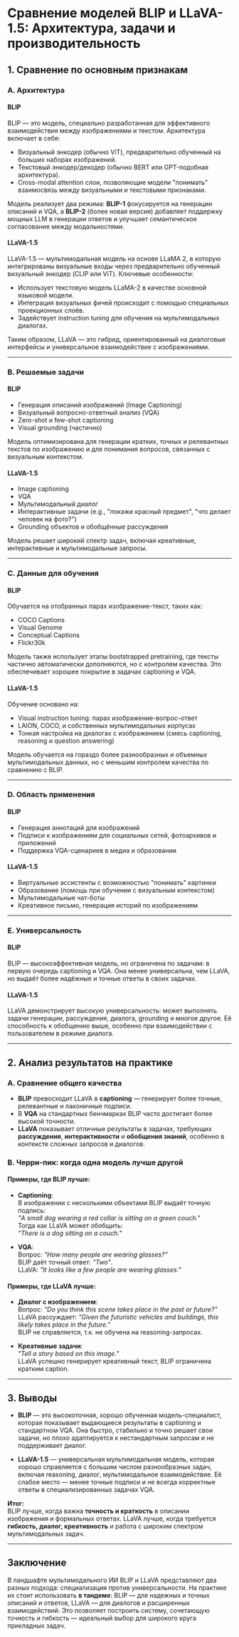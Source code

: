 # Сравнение моделей BLIP и LLaVA-1.5: Архитектура, задачи и производительность

## 1. Сравнение по основным признакам

### A. Архитектура

#### BLIP

BLIP — это модель, специально разработанная для эффективного взаимодействия между изображениями и текстом. Архитектура включает в себя:

- Визуальный энкодер (обычно ViT), предварительно обученный на больших наборах изображений.
- Текстовый энкодер/декодер (обычно BERT или GPT-подобная архитектура).
- Cross-modal attention слои, позволяющие модели "понимать" взаимосвязь между визуальными и текстовыми признаками.

Модель реализует два режима: **BLIP-1** фокусируется на генерации описаний и VQA, а **BLIP-2** (более новая версия) добавляет поддержку мощных LLM в генерации ответов и улучшает семантическое согласование между модальностями.

#### LLaVA-1.5

LLaVA-1.5 — мультимодальная модель на основе LLaMA 2, в которую интегрированы визуальные входы через предварительно обученный визуальный энкодер (CLIP или ViT). Ключевые особенности:

- Использует текстовую модель LLaMA-2 в качестве основной языковой модели.
- Интеграция визуальных фичей происходит с помощью специальных проекционных слоёв.
- Задействует instruction tuning для обучения на мультимодальных диалогах.

Таким образом, LLaVA — это гибрид, ориентированный на диалоговые интерфейсы и универсальное взаимодействие с изображениями.

---

### B. Решаемые задачи

#### BLIP

- Генерация описаний изображений (Image Captioning)
- Визуальный вопросно-ответный анализ (VQA)
- Zero-shot и few-shot captioning
- Visual grounding (частично)

Модель оптимизирована для генерации кратких, точных и релевантных текстов по изображению и для понимания вопросов, связанных с визуальным контекстом.

#### LLaVA-1.5

- Image captioning
- VQA
- Мультимодальный диалог
- Интерактивные задачи (e.g., "покажи красный предмет", "что делает человек на фото?")
- Grounding объектов и обобщённые рассуждения

Модель решает широкий спектр задач, включая креативные, интерактивные и мультимодальные запросы.

---

### C. Данные для обучения

#### BLIP

Обучается на отобранных парах изображение-текст, таких как:

- COCO Captions
- Visual Genome
- Conceptual Captions
- Flickr30k

Модель также использует этапы bootstrapped pretraining, где тексты частично автоматически дополняются, но с контролем качества. Это обеспечивает хорошее покрытие в задачах captioning и VQA.

#### LLaVA-1.5

Обучение основано на:

- Visual instruction tuning: парах изображение-вопрос-ответ
- LAION, COCO, и собственных мультимодальных корпусах
- Тонкая настройка на диалогах с изображением (смесь captioning, reasoning и question answering)

Модель обучается на гораздо более разнообразных и объемных мультимодальных данных, но с меньшим контролем качества по сравнению с BLIP.

---

### D. Область применения

#### BLIP

- Генерация аннотаций для изображений
- Подписи к изображениям для социальных сетей, фотоархивов и приложений
- Поддержка VQA-сценариев в медиа и образовании

#### LLaVA-1.5

- Виртуальные ассистенты с возможностью "понимать" картинки
- Образование (помощь при обучении с визуальным контекстом)
- Мультимодальные чат-боты
- Креативное письмо, генерация историй по изображениям

---

### E. Универсальность

#### BLIP

BLIP — высокоэффективная модель, но ограничена по задачам: в первую очередь captioning и VQA. Она менее универсальна, чем LLaVA, но выдаёт более надёжные и точные ответы в своих задачах.

#### LLaVA-1.5

LLaVA демонстрирует высокую универсальность: может выполнять задачи генерации, рассуждения, диалога, grounding и многое другое. Её способность к обобщению выше, особенно при взаимодействии с пользователем в режиме диалога.

---

## 2. Анализ результатов на практике

### A. Сравнение общего качества

- **BLIP** превосходит LLaVA в **captioning** — генерирует более точные, релевантные и лаконичные подписи.
- В **VQA** на стандартных бенчмарках BLIP часто достигает более высокой точности.
- **LLaVA** показывает отличные результаты в задачах, требующих **рассуждения**, **интерактивности** и **обобщения знаний**, особенно в контексте сложных запросов и диалогов.

### B. Черри-пик: когда одна модель лучше другой

#### Примеры, где BLIP лучше:

- **Captioning**:  
  В изображении с несколькими объектами BLIP выдаёт точную подпись:  
  *"A small dog wearing a red collar is sitting on a green couch."*  
  Тогда как LLaVA может обобщить:  
  *"There is a dog sitting on a couch."*

- **VQA**:  
  Вопрос: *"How many people are wearing glasses?"*  
  BLIP даёт точный ответ: *"Two"*.  
  LLaVA: *"It looks like a few people are wearing glasses."*

#### Примеры, где LLaVA лучше:

- **Диалог с изображением**:  
  Вопрос: *"Do you think this scene takes place in the past or future?"*  
  LLaVA рассуждает: *"Given the futuristic vehicles and buildings, this likely takes place in the future."*  
  BLIP не справляется, т.к. не обучена на reasoning-запросах.

- **Креативные задачи**:  
  *"Tell a story based on this image."*  
  LLaVA успешно генерирует креативный текст, BLIP ограничена кратким caption.

---

## 3. Выводы

- **BLIP** — это высокоточная, хорошо обученная модель-специалист, которая показывает выдающиеся результаты в captioning и стандартном VQA. Она быстро, стабильно и точно решает свои задачи, но плохо адаптируется к нестандартным запросам и не поддерживает диалог.

- **LLaVA-1.5** — универсальная мультимодальная модель, которая хорошо справляется с большим числом разнообразных задач, включая reasoning, диалог, мультимодальное взаимодействие. Её слабое место — менее точные подписи и не всегда корректные ответы в специализированных задачах VQA.

**Итог:**  
BLIP лучше, когда важна **точность и краткость** в описании изображения и формальных ответах. LLaVA лучше, когда требуется **гибкость, диалог, креативность** и работа с широким спектром мультимодальных задач.

---

## Заключение

В ландшафте мультимодального ИИ BLIP и LLaVA представляют два разных подхода: специализация против универсальности. На практике их стоит использовать **в тандеме**: BLIP — для надежных и точных описаний и ответов, LLaVA — для диалогов и расширенных взаимодействий. Это позволяет построить систему, сочетающую точность и гибкость — идеальный выбор для широкого круга прикладных задач.
